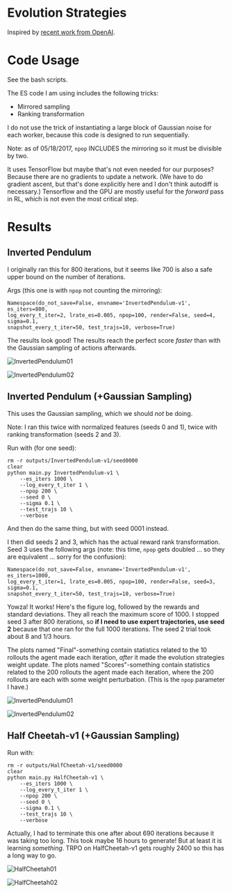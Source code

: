 # Evolution Strategies

Inspired by [recent work from OpenAI][1].

# Code Usage

See the bash scripts.

The ES code I am using includes the following tricks:

- Mirrored sampling 
- Ranking transformation

I do not use the trick of instantiating a large block of Gaussian noise for each
worker, because this code is designed to run sequentially.

Note: as of 05/18/2017, `npop` INCLUDES the mirroring so it must be divisible by
two.

It uses TensorFlow but maybe that's not even needed for our purposes? Because
there are no gradients to update a network. (We have to do gradient ascent, but
that's done explicitly here and I don't think autodiff is necessary.) Tensorflow
and the GPU are mostly useful for the *forward* pass in RL, which is not even
the most critical step.


# Results

## Inverted Pendulum

I originally ran this for 800 iterations, but it seems like 700 is also a safe
upper bound on the number of iterations.

Args (this one is with `npop` not counting the mirroring):

```
Namespace(do_not_save=False, envname='InvertedPendulum-v1', es_iters=800,
log_every_t_iter=2, lrate_es=0.005, npop=100, render=False, seed=4, sigma=0.1,
snapshot_every_t_iter=50, test_trajs=10, verbose=True)
```

The results look good! The results reach the perfect score *faster* than with
the Gaussian sampling of actions afterwards.

![InvertedPendulum01](figures/InvertedPendulum-v1_log.png?raw=true)

![InvertedPendulum02](figures/InvertedPendulum-v1_rewards_std.png?raw=true)


## Inverted Pendulum (+Gaussian Sampling)

This uses the Gaussian sampling, which we should *not* be doing.

Note: I ran this twice with normalized features (seeds 0 and 1), twice with
ranking transformation (seeds 2 and 3).

Run with (for one seed):

```
rm -r outputs/InvertedPendulum-v1/seed0000
clear
python main.py InvertedPendulum-v1 \
    --es_iters 1000 \
    --log_every_t_iter 1 \
    --npop 200 \
    --seed 0 \
    --sigma 0.1 \
    --test_trajs 10 \
    --verbose
```

And then do the same thing, but with seed 0001 instead.

I then did seeds 2 and 3, which has the actual reward rank transformation. Seed
3 uses the following args (note: this time, `npop` gets doubled ... so they are
equivalent ... sorry for the confusion):

```
Namespace(do_not_save=False, envname='InvertedPendulum-v1', es_iters=1000,
log_every_t_iter=1, lrate_es=0.005, npop=100, render=False, seed=3, sigma=0.1,
snapshot_every_t_iter=50, test_trajs=10, verbose=True)
```

Yowza! It works! Here's the figure log, followed by the rewards and standard
deviations. They all reach the maximum score of 1000. I stopped seed 3 after 800
iterations, so **if I need to use expert trajectories, use seed 2** because that
one ran for the full 1000 iterations. The seed 2 trial took about 8 and 1/3
hours.

The plots named "Final"-something contain statistics related to the 10
rollouts the agent made each iteration, *after* it made the evolution strategies
weight update. The plots named "Scores"-something contain statistics related to
the 200 rollouts the agent made each iteration, where the 200 rollouts are each
with some weight perturbation. (This is the `npop` parameter I have.)

![InvertedPendulum01](figures/InvertedPendulum-v1-old_log.png?raw=true)

![InvertedPendulum02](figures/InvertedPendulum-v1-old_rewards_std.png?raw=true)


## Half Cheetah-v1 (+Gaussian Sampling)

Run with:

```
rm -r outputs/HalfCheetah-v1/seed0000
clear
python main.py HalfCheetah-v1 \
    --es_iters 1000 \
    --log_every_t_iter 1 \
    --npop 200 \
    --seed 0 \
    --sigma 0.1 \
    --test_trajs 10 \
    --verbose
```

Actually, I had to terminate this one after about 690 iterations because it was
taking too long. This took maybe 16 hours to generate! But at least it is
learning *something*. TRPO on HalfCheetah-v1 gets roughly 2400 so this has a
long way to go.

![HalfCheetah01](figures/HalfCheetah-v1_log.png?raw=true)

![HalfCheetah02](figures/HalfCheetah-v1_rewards_std.png?raw=true)


[1]:https://blog.openai.com/evolution-strategies/
